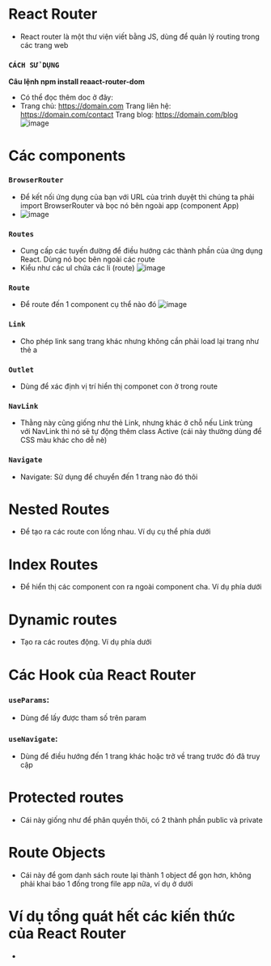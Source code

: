 # React Router
- React router là một thư viện viết bằng JS, dùng để quản lý routing trong các trang web

### `CÁCH SỬ DỤNG`
**Câu lệnh npm install reaact-router-dom**
- Có thể đọc thêm doc ở đây:
- Trang chủ: https://domain.com
Trang liên hệ: https://domain.com/contact
Trang blog: https://domain.com/blog
![image](https://github.com/user-attachments/assets/485ead68-9025-4160-8d23-12d95dc1a947)

# Các components 
### `BrowserRouter`
- Để kết nối ứng dụng của bạn với URL của trình duyệt thì chúng ta phải import BrowserRouter và bọc nó bên ngoài app (component App)
- ![image](https://github.com/user-attachments/assets/2a5fd5a7-a999-48f0-a003-368da7790cb7)

### `Routes`
- Cung cấp các tuyến đường để điều hướng các thành phần của ứng dụng React. Dùng nó bọc bên ngoài các route
- Kiểu như các ul chứa các li (route)
![image](https://github.com/user-attachments/assets/aa3ea0aa-caae-4d73-b433-1453018bbdcb)

### `Route`
- Để route đến 1 component cụ thể nào đó
![image](https://github.com/user-attachments/assets/1b680695-7980-4590-b949-dcc4833448d2)

### `Link`
- Cho phép link sang trang khác nhưng không cần phải load lại trang như thẻ a
  
### `Outlet`
- Dùng để xác định vị trí hiển thị componet con ở trong route
  
### `NavLink`
- Thằng này cũng giống như thẻ Link, nhưng khác ở chỗ nếu Link trùng với NavLink thì nó sẽ tự động thêm class Active (cái này thường dùng để CSS màu khác cho dễ nè)
  
### `Navigate`
- Navigate: Sử dụng để chuyển đến 1 trang nào đó thôi

# Nested Routes
- Để tạo ra các route con lồng nhau. Ví dụ cụ thể phía dưới
  
# Index Routes
- Để hiển thị các component con ra ngoài component cha. Ví dụ phía dưới

# Dynamic routes
- Tạo ra các routes động. Ví dụ phía dưới

# Các Hook của React Router
### `useParams`:
- Dùng để lấy được tham số trên param
  
### `useNavigate`:
- Dùng để điều hướng đến 1 trang khác hoặc trở về trang trước đó đã truy cập

# Protected routes
- Cái này giống như để phân quyền thôi, có 2 thành phần public và private

# Route Objects
- Cái này để gom danh sách route lại thành 1 object để gọn hơn, không phải khai báo 1 đống trong file app nữa, ví dụ ở dưới

# Ví dụ tổng quát hết các kiến thức của React Router
- 















